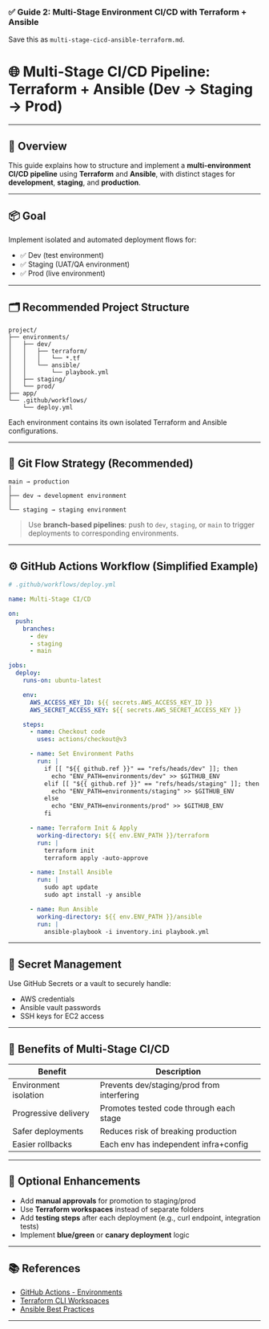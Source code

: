 ### ✅ Guide 2: Multi-Stage Environment CI/CD with Terraform + Ansible  
Save this as `multi-stage-cicd-ansible-terraform.md`.

# 🌐 Multi-Stage CI/CD Pipeline: Terraform + Ansible (Dev → Staging → Prod)

---

## 🧭 Overview

This guide explains how to structure and implement a **multi-environment CI/CD pipeline** using **Terraform** and **Ansible**, with distinct stages for **development**, **staging**, and **production**.

---

## 📦 Goal

Implement isolated and automated deployment flows for:

- ✅ Dev (test environment)
- ✅ Staging (UAT/QA environment)
- ✅ Prod (live environment)

---

## 🗂️ Recommended Project Structure

```plaintext
project/
├── environments/
│   ├── dev/
│   │   ├── terraform/
│   │   │   └── *.tf
│   │   └── ansible/
│   │       └── playbook.yml
│   ├── staging/
│   └── prod/
├── app/
└── .github/workflows/
    └── deploy.yml
```

Each environment contains its own isolated Terraform and Ansible configurations.

---

## 🔄 Git Flow Strategy (Recommended)

```plaintext
main → production
│
├── dev → development environment
│
└── staging → staging environment
```

> Use **branch-based pipelines**: push to `dev`, `staging`, or `main` to trigger deployments to corresponding environments.

---

## ⚙️ GitHub Actions Workflow (Simplified Example)

```yaml
# .github/workflows/deploy.yml

name: Multi-Stage CI/CD

on:
  push:
    branches:
      - dev
      - staging
      - main

jobs:
  deploy:
    runs-on: ubuntu-latest

    env:
      AWS_ACCESS_KEY_ID: ${{ secrets.AWS_ACCESS_KEY_ID }}
      AWS_SECRET_ACCESS_KEY: ${{ secrets.AWS_SECRET_ACCESS_KEY }}

    steps:
      - name: Checkout code
        uses: actions/checkout@v3

      - name: Set Environment Paths
        run: |
          if [[ "${{ github.ref }}" == "refs/heads/dev" ]]; then
            echo "ENV_PATH=environments/dev" >> $GITHUB_ENV
          elif [[ "${{ github.ref }}" == "refs/heads/staging" ]]; then
            echo "ENV_PATH=environments/staging" >> $GITHUB_ENV
          else
            echo "ENV_PATH=environments/prod" >> $GITHUB_ENV
          fi

      - name: Terraform Init & Apply
        working-directory: ${{ env.ENV_PATH }}/terraform
        run: |
          terraform init
          terraform apply -auto-approve

      - name: Install Ansible
        run: |
          sudo apt update
          sudo apt install -y ansible

      - name: Run Ansible
        working-directory: ${{ env.ENV_PATH }}/ansible
        run: |
          ansible-playbook -i inventory.ini playbook.yml
```

---

## 🔐 Secret Management

Use GitHub Secrets or a vault to securely handle:
- AWS credentials
- Ansible vault passwords
- SSH keys for EC2 access

---

## 🚀 Benefits of Multi-Stage CI/CD

| Benefit                  | Description                                |
|--------------------------|--------------------------------------------|
| Environment isolation    | Prevents dev/staging/prod from interfering |
| Progressive delivery     | Promotes tested code through each stage    |
| Safer deployments        | Reduces risk of breaking production        |
| Easier rollbacks         | Each env has independent infra+config      |

---

## 📘 Optional Enhancements

- Add **manual approvals** for promotion to staging/prod
- Use **Terraform workspaces** instead of separate folders
- Add **testing steps** after each deployment (e.g., curl endpoint, integration tests)
- Implement **blue/green** or **canary deployment** logic

---

## 📚 References

- [GitHub Actions - Environments](https://docs.github.com/en/actions/deployment/targeting-different-environments)
- [Terraform CLI Workspaces](https://developer.hashicorp.com/terraform/docs/language/state/workspaces)
- [Ansible Best Practices](https://docs.ansible.com/ansible/latest/user_guide/playbooks_best_practices.html)

---
